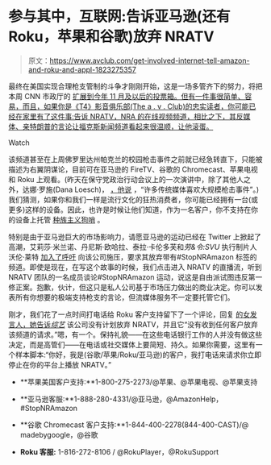 # 参与其中，互联网:告诉亚马逊(还有 Roku，苹果和谷歌)放弃 NRATV

> 原文：<https://www.avclub.com/get-involved-internet-tell-amazon-and-roku-and-appl-1823275357>

最终在美国实现合理枪支管制的斗争才刚刚开始，这是一场多管齐下的努力，将把本周 CNN 市政厅的 [扩展到今年 11 月及以后的投票箱。但有一件事很简单、容易，而且，如果你是《T4》影音俱乐部(The a . v . Club)的忠实读者，你可能已经在家里有了这件事:告诉 NRATV，NRA 的在线视频频道，相比之下，其反媒体、亲特朗普的言论让福克斯新闻频道看起来很温顺，让他滚蛋。](https://www.avclub.com/who-knew-how-inspiring-it-could-be-to-watch-teenagers-g-1823216677)

Watch

该频道甚至在上周佛罗里达州帕克兰的校园枪击事件之前就已经急转直下，只能被描述为右翼阴谋论，目前可在亚马逊的 FireTV、谷歌的 Chromecast、苹果电视和 Roku 上观看。(昨天在保守党政治行动会议上的一次演讲中，除了其他人之外，达娜·罗施(Dana Loesch)， [，他说](https://www.washingtonpost.com/blogs/erik-wemple/wp/2018/02/22/nra-spokeswoman-dana-loesch-many-in-legacy-media-love-mass-shootings/?utm_term=.c39edb3f4d48) ，“许多传统媒体喜欢大规模枪击事件”。)我们猜测，如果你和我们一样是流行文化的狂热消费者，你可能已经拥有一台(或更多)这样的设备。因此，也许是时候让他们知道，作为一名客户，你不支持在你的设备上托管 [种族主义狗哨](https://www.facebook.com/NRA/videos/1605896562755373/?autoplay_reason=all_page_organic_allowed&video_container_type=0&video_creator_product_type=2&app_id=119211728144504&live_video_guests=0) 。

特别是由于亚马逊巨大的市场影响力，请愿亚马逊的运动已经在 Twitter 上掀起了高潮，艾莉莎·米兰诺、丹尼斯·欧哈拉、泰拉·卡伦多芙和*劳&令:SVU* 执行制片人沃伦·莱特 [加入了呼吁](http://deadline.com/2018/02/alyssa-milano-nra-tv-video-channel-amazon-boycott-hollywood-1202300178/) 向该公司施压，要求其放弃带有#StopNRAmazon 标签的频道。即使是现在，在写这个故事的时候，我们点击进入 NRATV 的直播流，听到 NRATV 团队的一名成员谈论#StopNRAmazon 运动，说这是自由派试图违反第一修正案。抱歉，伙计，但这只是私人公司基于市场压力做出的商业决定。你可以发表所有你想要的极端支持枪支的言论，但流媒体服务不一定要托管它们。

刚才，我们花了一点时间打电话给 Roku 客户支持留下了一个评论，回复 [的女发言人，她告诉*综艺*](http://variety.com/2018/digital/news/amazon-nratv-app-apple-tv-roku-1202707961/) 该公司没有计划放弃 NRATV，并且它“没有收到任何客户放弃该频道的请求。”嗯，有一个。保持礼貌——在这些电话银行工作的人并没有做这些决定，而是高管们——在电话或社交媒体上要简短、持久。如果你需要，这里有一个样本脚本:“你好，我是(谷歌/苹果/Roku/亚马逊)的客户，我打电话来请求你立即停止在你的平台上播放 NRATV。”

*   **苹果美国客户支持:**1-800-275-2273/@苹果、@苹果电视、@苹果支持

*   **亚马逊客服:**1-888-280-4331/@亚马逊，@AmazonHelp，#StopNRAmazon

*   **谷歌 Chromecast 客户支持:**1-844-400-2278(844-400-CAST)/@ madebygoogle，@谷歌

*   **Roku 客服:** 1-816-272-8106 / @RokuPlayer，@RokuSupport